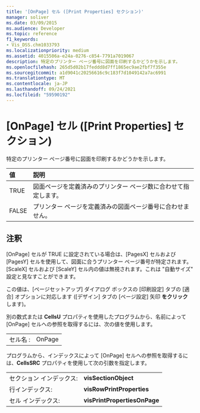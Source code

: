```yaml
---
title: '[OnPage] セル ([Print Properties] セクション)'
manager: soliver
ms.date: 03/09/2015
ms.audience: Developer
ms.topic: reference
f1_keywords:
- Vis_DSS.chm1033793
ms.localizationpriority: medium
ms.assetid: 4015506a-e24a-0276-c854-7791a7019067
description: 特定のプリンター ページ番号に図面を印刷するかどうかを示します。
ms.openlocfilehash: 265d5d02b17feddd8d7ff1865ec9ae2fbf7f355e
ms.sourcegitcommit: a1d9041c20256616c9c183f7d1049142a7ac6991
ms.translationtype: MT
ms.contentlocale: ja-JP
ms.lasthandoff: 09/24/2021
ms.locfileid: "59590192"
---
```

# <a name="onpage-cell-print-properties-section"></a>[OnPage] セル ([Print Properties] セクション)

特定のプリンター ページ番号に図面を印刷するかどうかを示します。 
  
|**値**|**説明**|
|:-----|:-----|
|TRUE  <br/> |図面ページを定義済みのプリンター ページ数に合わせて指定します。  <br/> |
|FALSE  <br/> |プリンター ページを定義済みの図面ページ番号に合わせません。  <br/> |
   
## <a name="remarks"></a>注釈

[OnPage] セルが TRUE に設定されている場合は、[PagesX] セルおよび [PagesY] セルを使用して、図面に合うプリンター ページ番号が特定されます。[ScaleX] セルおよび [ScaleY] セル内の値は無視されます。これは "自動サイズ" 設定と見なすことができます。
  
この値は、[ページセットアップ] ダイアログ ボックスの [印刷設定] タブの [適合] オプションに対応します ([デザイン] タブの [ページ設定] 矢印 **をクリック** します)。  
  
別の数式または **CellsU** プロパティを使用したプログラムから、名前によって [OnPage] セルへの参照を取得するには、次の値を使用します。 
  
|||
|:-----|:-----|
|セル名 :  <br/> |OnPage  <br/> |
   
プログラムから、インデックスによって [OnPage] セルへの参照を取得するには、**CellsSRC** プロパティを使用して次の引数を指定します。 
  
|||
|:-----|:-----|
|セクション インデックス:  <br/> |**visSectionObject** <br/> |
|行インデックス:  <br/> |**visRowPrintProperties** <br/> |
|セル インデックス:  <br/> |**visPrintPropertiesOnPage** <br/> |
   


